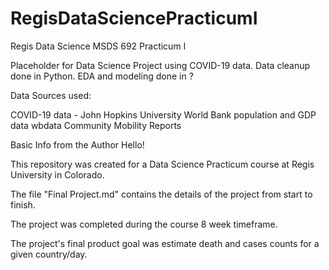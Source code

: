 # RegisDataSciencePracticumI
Regis Data Science MSDS 692 Practicum I

Placeholder for Data Science Project using COVID-19 data. Data cleanup done in Python. EDA and modeling done in ?

Data Sources used:

COVID-19 data - John Hopkins University
World Bank population and GDP data wbdata
Community Mobility Reports

Basic Info from the Author
Hello!

This repository was created for a Data Science Practicum course at Regis University in Colorado. 

The file "Final Project.md" contains the details of the project from start to finish. 

The project was completed during the course 8 week timeframe.

The project's final product goal was estimate death and cases counts for a given country/day.
